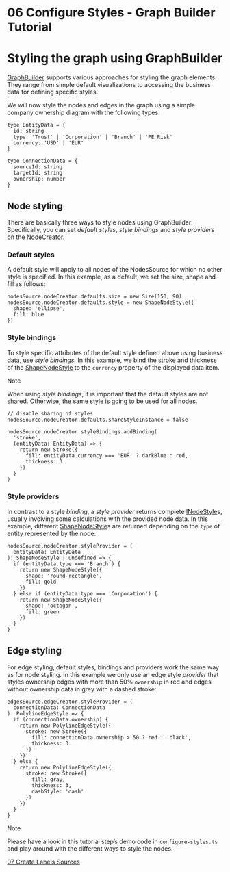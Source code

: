 <!--
 //////////////////////////////////////////////////////////////////////////////
 // @license
 // This file is part of yFiles for HTML 2.6.
 // Use is subject to license terms.
 //
 // Copyright (c) 2000-2023 by yWorks GmbH, Vor dem Kreuzberg 28,
 // 72070 Tuebingen, Germany. All rights reserved.
 //
 //////////////////////////////////////////////////////////////////////////////
-->
# 06 Configure Styles - Graph Builder Tutorial

# Styling the graph using GraphBuilder

[GraphBuilder](https://docs.yworks.com/yfileshtml/#/api/GraphBuilder) supports various approaches for styling the graph elements. They range from simple default visualizations to accessing the business data for defining specific styles.

We will now style the nodes and edges in the graph using a simple company ownership diagram with the following types.

```
type EntityData = {
  id: string
  type: 'Trust' | 'Corporation' | 'Branch' | 'PE_Risk'
  currency: 'USD' | 'EUR'
}

type ConnectionData = {
  sourceId: string
  targetId: string
  ownership: number
}
```

## Node styling

There are basically three ways to style nodes using GraphBuilder: Specifically, you can set _default styles_, _style_ _bindings_ and _style_ _providers_ on the [NodeCreator](<https://docs.yworks.com/yfileshtml/#/api/NodeCreator(TDataItem)>).

### Default styles

A default style will apply to all nodes of the NodesSource for which no other style is specified. In this example, as a default, we set the size, shape and fill as follows:

```
nodesSource.nodeCreator.defaults.size = new Size(150, 90)
nodesSource.nodeCreator.defaults.style = new ShapeNodeStyle({
  shape: 'ellipse',
  fill: blue
})
```

### Style bindings

To style specific attributes of the default style defined above using business data, use _style_ _bindings._ In this example, we bind the stroke and thickness of the [ShapeNodeStyle](https://docs.yworks.com/yfileshtml/#/api/ShapeNodeStyle) to the `currency` property of the displayed data item.

Note

When using _style bindings_, it is important that the default styles are not shared. Otherwise, the same style is going to be used for all nodes.

```
// disable sharing of styles
nodesSource.nodeCreator.defaults.shareStyleInstance = false

nodesSource.nodeCreator.styleBindings.addBinding(
  'stroke',
  (entityData: EntityData) => {
    return new Stroke({
      fill: entityData.currency === 'EUR' ? darkBlue : red,
      thickness: 3
    })
  }
)
```

### Style providers

In contrast to a style _binding_, a _style provider_ returns complete [INodeStyle](https://docs.yworks.com/yfileshtml/#/api/INodeStyle)s, usually involving some calculations with the provided node data. In this example, different [ShapeNodeStyle](https://docs.yworks.com/yfileshtml/#/api/ShapeNodeStyle)s are returned depending on the `type` of entity represented by the node:

```
nodesSource.nodeCreator.styleProvider = (
  entityData: EntityData
): ShapeNodeStyle | undefined => {
  if (entityData.type === 'Branch') {
    return new ShapeNodeStyle({
      shape: 'round-rectangle',
      fill: gold
    })
  } else if (entityData.type === 'Corporation') {
    return new ShapeNodeStyle({
      shape: 'octagon',
      fill: green
    })
  }
}
```

## Edge styling

For edge styling, default styles, bindings and providers work the same way as for node styling. In this example we only use an edge style _provider_ that styles ownership edges with more than 50% `ownership` in red and edges without ownership data in grey with a dashed stroke:

```
edgesSource.edgeCreator.styleProvider = (
  connectionData: ConnectionData
): PolylineEdgeStyle => {
  if (connectionData.ownership) {
    return new PolylineEdgeStyle({
      stroke: new Stroke({
        fill: connectionData.ownership > 50 ? red : 'black',
        thickness: 3
      })
    })
  } else {
    return new PolylineEdgeStyle({
      stroke: new Stroke({
        fill: gray,
        thickness: 3,
        dashStyle: 'dash'
      })
    })
  }
}
```

Note

Please have a look in this tutorial step’s demo code in `configure-styles.ts` and play around with the different ways to style the nodes.

[07 Create Labels Sources](../../tutorial-graph-builder/07-create-labels-sources/index.html)
